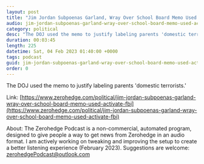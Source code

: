 ```yaml
---
layout: post
title: "Jim Jordan Subpoenas Garland, Wray Over School Board Memo Used Against 'Domestic Terrorist' Parents"
audio: jim-jordan-subpoenas-garland-wray-over-school-board-memo-used-activate-fbi-5
category: political
desc: "The DOJ used the memo to justify labeling parents 'domestic terrorists.'"
duration: 00:03:45
length: 225
datetime: Sat, 04 Feb 2023 01:40:00 +0000
tags: podcast
guid: jim-jordan-subpoenas-garland-wray-over-school-board-memo-used-activate-fbi-0
order: 0
---
```

The DOJ used the memo to justify labeling parents 'domestic terrorists.'

Link: [https://www.zerohedge.com/political/jim-jordan-subpoenas-garland-wray-over-school-board-memo-used-activate-fbi](https://www.zerohedge.com/political/jim-jordan-subpoenas-garland-wray-over-school-board-memo-used-activate-fbi)

About: The Zerohedge Podcast is a non-commercial, automated program, designed to give people a way to get news from Zerohedge in an audio format.  I am actively working on tweaking and improving the setup to create a better listening experience (February 2023).  Suggestions are welcome: [zerohedgePodcast@outlook.com](mailto:zerohedgePodcast@outlook.com)